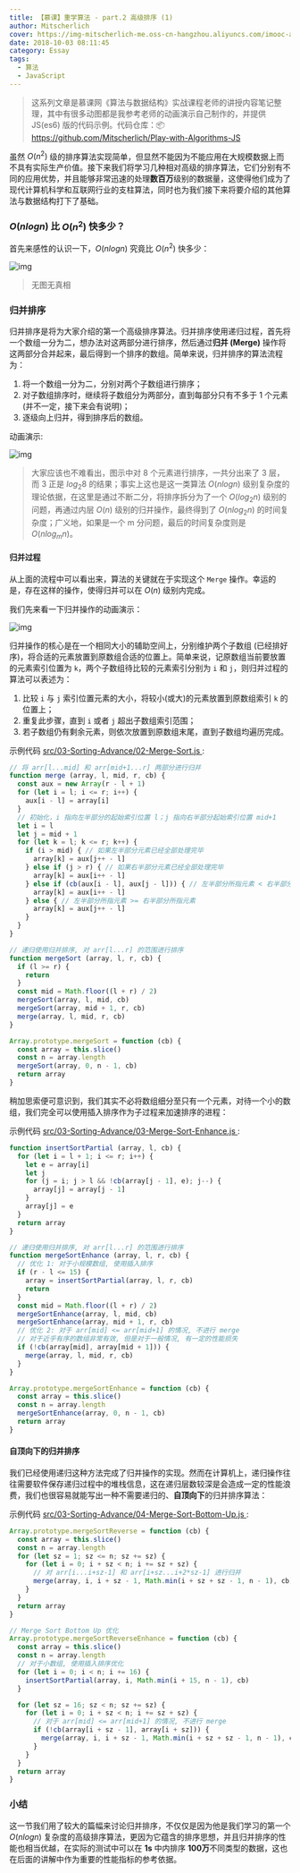 ```yaml
---
title: 【慕课】重学算法 - part.2 高级排序 (1)
author: Mitscherlich
cover: https://img-mitscherlich-me.oss-cn-hangzhou.aliyuncs.com/imooc-algorithms/how-faster-nlogn-than-n2.png
date: 2018-10-03 08:11:45
category: Essay
tags:
  - 算法
  - JavaScript
---
```


> 这系列文章是慕课网《算法与数据结构》实战课程老师的讲授内容笔记整理，其中有很多动图都是我参考老师的动画演示自己制作的，并提供 JS(es6) 版的代码示例。代码仓库：📦 https://github.com/Mitscherlich/Play-with-Algorithms-JS

虽然 $O(n^2)$ 级的排序算法实现简单，但显然不能因为不能应用在大规模数据上而不具有实际生产价值。接下来我们将学习几种相对高级的排序算法，它们分别有不同的应用优势，并且能够非常迅速的处理**数百万**级别的数据量，这使得他们成为了现代计算机科学和互联网行业的支柱算法，同时也为我们接下来将要介绍的其他算法与数据结构打下了基础。

### $O(nlog{n})$ 比 $O(n^2)$ 快多少？

首先来感性的认识一下，$O(nlog{n})$ 究竟比 $O(n^2)$ 快多少：

![img](http://img-mitscherlich-me.oss-cn-hangzhou.aliyuncs.com/imooc-algorithms/how-faster-nlogn-than-n2.png)

> 无图无真相

<!-- more -->

### 归并排序

归并排序是将为大家介绍的第一个高级排序算法。归并排序使用递归过程，首先将一个数组一分为二，想办法对这两部分进行排序，然后通过**归并 (Merge)** 操作将这两部分合并起来，最后得到一个排序的数组。简单来说，归并排序的算法流程为：

1. 将一个数组一分为二，分别对两个子数组进行排序；
2. 对子数组排序时，继续将子数组分为两部分，直到每部分只有不多于 1 个元素 (并不一定，接下来会有说明)；
3. 逐级向上归并，得到排序后的数组。

动画演示:

![img](https://img-mitscherlich-me.oss-cn-hangzhou.aliyuncs.com/imooc-algorithms/MergeSort.gif)

> 大家应该也不难看出，图示中对 8 个元素进行排序，一共分出来了 3 层，而 3 正是 $log_2{8}$ 的结果；事实上这也是这一类算法 $O(nlog{n})$ 级别复杂度的理论依据，在这里是通过不断二分，将排序拆分为了一个 $O(log_2{n})$ 级别的问题，再通过内层 $O(n)$ 级别的归并操作，最终得到了 $O(nlog_2{n})$ 的时间复杂度；广义地，如果是一个 m 分问题，最后的时间复杂度则是 $O(nlog_m{n})$。

#### 归并过程

从上面的流程中可以看出来，算法的关键就在于实现这个 `Merge` 操作。幸运的是，存在这样的操作，使得归并可以在 $O(n)$ 级别内完成。

我们先来看一下归并操作的动画演示：

![img](https://img-mitscherlich-me.oss-cn-hangzhou.aliyuncs.com/imooc-algorithms/Merge.gif)

归并操作的核心是在一个相同大小的辅助空间上，分别维护两个子数组 (已经排好序)，将合适的元素放置到原数组合适的位置上。简单来说，记原数组当前要放置的元素索引位置为 `k`，两个子数组待比较的元素索引分别为 `i` 和 `j`，则归并过程的算法可以表述为：

1. 比较 `i` 与 `j` 索引位置元素的大小，将较小(或大)的元素放置到原数组索引 `k` 的位置上；
2. 重复此步骤，直到 `i` 或者 `j` 超出子数组索引范围；
3. 若子数组仍有剩余元素，则依次放置到原数组末尾，直到子数组均遍历完成。

示例代码 <a href="https://github.com/Mitscherlich/Play-with-Algorithms-JS/blob/master/src/03-Sorting-Advance/02-Merge-Sort.js">src/03-Sorting-Advance/02-Merge-Sort.js <sup class="fas fa-share-square"></sup></a>:

```js
// 将 arr[l...mid] 和 arr[mid+1...r] 两部分进行归并
function merge (array, l, mid, r, cb) {
  const aux = new Array(r - l + 1)
  for (let i = l; i <= r; i++) {
    aux[i - l] = array[i]
  }
  // 初始化，i 指向左半部分的起始索引位置 l；j 指向右半部分起始索引位置 mid+1
  let i = l
  let j = mid + 1
  for (let k = l; k <= r; k++) {
    if (i > mid) { // 如果左半部分元素已经全部处理完毕
      array[k] = aux[j++ - l]
    } else if (j > r) { // 如果右半部分元素已经全部处理完毕
      array[k] = aux[i++ - l]
    } else if (cb(aux[i - l], aux[j - l])) { // 左半部分所指元素 < 右半部分所指元素
      array[k] = aux[i++ - l]
    } else { // 左半部分所指元素 >= 右半部分所指元素
      array[k] = aux[j++ - l]
    }
  }
}

// 递归使用归并排序, 对 arr[l...r] 的范围进行排序
function mergeSort (array, l, r, cb) {
  if (l >= r) {
    return
  }
  const mid = Math.floor((l + r) / 2)
  mergeSort(array, l, mid, cb)
  mergeSort(array, mid + 1, r, cb)
  merge(array, l, mid, r, cb)
}

Array.prototype.mergeSort = function (cb) {
  const array = this.slice()
  const n = array.length
  mergeSort(array, 0, n - 1, cb)
  return array
}
```

稍加思索便可意识到，我们其实不必将数组细分至只有一个元素，对待一个小的数组，我们完全可以使用插入排序作为子过程来加速排序的进程：

示例代码 <a href="https://github.com/Mitscherlich/Play-with-Algorithms-JS/blob/master/src/03-Sorting-Advance/03-Merge-Sort-Enhance.js">src/03-Sorting-Advance/03-Merge-Sort-Enhance.js <sup class="fas fa-share-square"></sup></a>:

```js
function insertSortPartial (array, l, cb) {
  for (let i = l + 1; i <= r; i++) {
    let e = array[i]
    let j
    for (j = i; j > l && !cb(array[j - 1], e); j--) {
      array[j] = array[j - 1]
    }
    array[j] = e
  }
  return array
}

// 递归使用归并排序, 对 arr[l...r] 的范围进行排序
function mergeSortEnhance (array, l, r, cb) {
  // 优化 1: 对于小规模数组, 使用插入排序
  if (r - l <= 15) {
    array = insertSortPartial(array, l, r, cb)
    return
  }
  const mid = Math.floor((l + r) / 2)
  mergeSortEnhance(array, l, mid, cb)
  mergeSortEnhance(array, mid + 1, r, cb)
  // 优化 2: 对于 arr[mid] <= arr[mid+1] 的情况, 不进行 merge
  // 对于近乎有序的数组非常有效, 但是对于一般情况, 有一定的性能损失
  if (!cb(array[mid], array[mid + 1])) {
    merge(array, l, mid, r, cb)
  }
}

Array.prototype.mergeSortEnhance = function (cb) {
  const array = this.slice()
  const n = array.length
  mergeSortEnhance(array, 0, n - 1, cb)
  return array
}
```

#### 自顶向下的归并排序

我们已经使用递归这种方法完成了归并操作的实现。然而在计算机上，递归操作往往需要软件保存递归过程中的堆栈信息，这在递归层数较深是会造成一定的性能浪费，我们也很容易就能写出一种不需要递归的、**自顶向下**的归并排序算法：

示例代码 <a href="https://github.com/Mitscherlich/Play-with-Algorithms-JS/blob/master/src/03-Sorting-Advance/04-Merge-Sort-Bottom-Up.js">src/03-Sorting-Advance/04-Merge-Sort-Bottom-Up.js <sup class="fas fa-share-square"></sup></a>:

```js
Array.prototype.mergeSortReverse = function (cb) {
  const array = this.slice()
  const n = array.length
  for (let sz = 1; sz <= n; sz += sz) {
    for (let i = 0; i + sz < n; i += sz + sz) {
      // 对 arr[i...i+sz-1] 和 arr[i+sz...i+2*sz-1] 进行归并
      merge(array, i, i + sz - 1, Math.min(i + sz + sz - 1, n - 1), cb)
    }
  }
  return array
}

// Merge Sort Bottom Up 优化
Array.prototype.mergeSortReverseEnhance = function (cb) {
  const array = this.slice()
  const n = array.length
  // 对于小数组, 使用插入排序优化
  for (let i = 0; i < n; i += 16) {
    insertSortPartial(array, i, Math.min(i + 15, n - 1), cb)
  }

  for (let sz = 16; sz < n; sz += sz) {
    for (let i = 0; i + sz < n; i += sz + sz) {
      // 对于 arr[mid] <= arr[mid+1] 的情况, 不进行 merge
      if (!cb(array[i + sz - 1], array[i + sz])) {
        merge(array, i, i + sz - 1, Math.min(i + sz + sz - 1, n - 1), cb)
      }
    }
  }
  return array
}
```

### 小结

这一节我们用了较大的篇幅来讨论归并排序，不仅仅是因为他是我们学习的第一个 $O(nlog{n})$ 复杂度的高级排序算法，更因为它蕴含的排序思想，并且归并排序的性能也相当优越，在实际的测试中可以在 **1s** 中内排序 **100万**不同类型的数据，这也在后面的讲解中作为重要的性能指标的参考依据。
